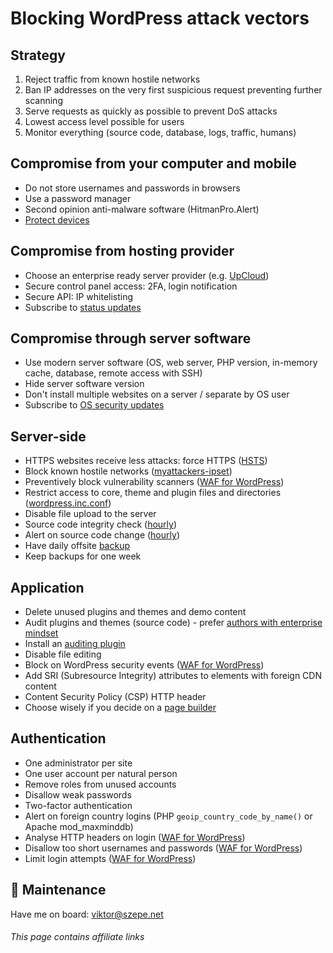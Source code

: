 # Blocking WordPress attack vectors

## Strategy

1. Reject traffic from known hostile networks
1. Ban IP addresses on the very first suspicious request preventing further scanning
1. Serve requests as quickly as possible to prevent DoS attacks
1. Lowest access level possible for users
1. Monitor everything (source code, database, logs, traffic, humans)

## Compromise from your computer and mobile

- Do not store usernames and passwords in browsers
- Use a password manager
- Second opinion anti-malware software (HitmanPro.Alert)
- [Protect devices](https://github.com/szepeviktor/debian-server-tools/blob/master/Onboarding.md#cyber-security)

## Compromise from hosting provider

- Choose an enterprise ready server provider (e.g. [UpCloud](https://signup.upcloud.com/?promo=U29Q8S))
- Secure control panel access: 2FA, login notification
- Secure API: IP whitelisting
- Subscribe to [status updates](https://status.upcloud.com/)

## Compromise through server software

-   Use modern server software
    (OS, web server, PHP version, in-memory cache, database, remote access with SSH)
-   Hide server software version
-   Don't install multiple websites on a server / separate by OS user
-   Subscribe to [OS security updates](https://www.debian.org/security/)

## Server-side

-   HTTPS websites receive less attacks: force HTTPS ([HSTS](https://developer.mozilla.org/en-US/docs/Web/HTTP/Headers/Strict-Transport-Security))
-   Block known hostile networks ([myattackers-ipset](https://github.com/szepeviktor/debian-server-tools/tree/master/security/myattackers-ipsets))
-   Preventively block vulnerability scanners ([WAF for WordPress](https://github.com/szepeviktor/waf4wordpress))
-   Restrict access to core, theme and plugin files and directories
    ([wordpress.inc.conf](https://github.com/szepeviktor/debian-server-tools/blob/master/webserver/apache-conf-available/wordpress.inc.conf))
-   Disable file upload to the server
-   Source code integrity check ([hourly](https://github.com/szepeviktor/debian-server-tools/blob/master/monitoring/tripwire-fake.sh))
-   Alert on source code change ([hourly](https://github.com/szepeviktor/debian-server-tools/blob/master/monitoring/siteprotection.sh))
-   Have daily offsite [backup](/backup)
-   Keep backups for one week

## Application

-   Delete unused plugins and themes and demo content
-   Audit plugins and themes (source code) -
    prefer [authors with enterprise mindset](/Plugins.md#plugin-authors-with-enterprise-mindset)
-   Install an [auditing plugin](https://wordpress.org/plugins/wp-user-activity/)
-   Disable file editing
-   Block on WordPress security events ([WAF for WordPress](https://github.com/szepeviktor/waf4wordpress))
-   Add SRI (Subresource Integrity) attributes to elements with foreign CDN content
-   Content Security Policy (CSP) HTTP header
-   Choose wisely if you decide on a [page builder](https://www.wpbeaverbuilder.com/?fla=2082)

## Authentication

- One administrator per site
- One user account per natural person
- Remove roles from unused accounts
- Disallow weak passwords
- Two-factor authentication
- Alert on foreign country logins (PHP `geoip_country_code_by_name()` or Apache mod_maxminddb)
- Analyse HTTP headers on login ([WAF for WordPress](https://github.com/szepeviktor/waf4wordpress))
- Disallow too short usernames and passwords ([WAF for WordPress](https://github.com/szepeviktor/waf4wordpress))
- Limit login attempts ([WAF for WordPress](https://github.com/szepeviktor/waf4wordpress))

## :wrench: Maintenance

Have me on board: viktor@szepe.net

<!-- markdownlint-disable-next-line MD001 -->
###### This page contains affiliate links
